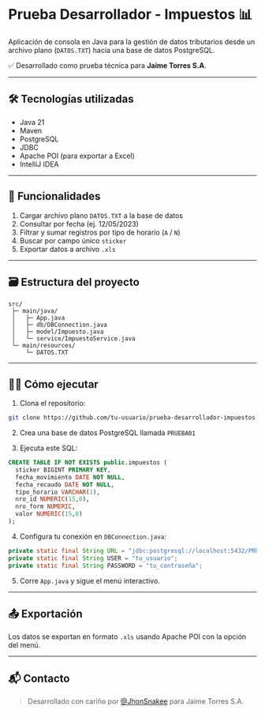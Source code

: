 # Prueba Desarrollador - Impuestos 📊

Aplicación de consola en Java para la gestión de datos tributarios desde un archivo plano (`DATOS.TXT`) hacia una base de datos PostgreSQL.

✅ Desarrollado como prueba técnica para **Jaime Torres S.A**.

---

## 🛠️ Tecnologías utilizadas

- Java 21
- Maven
- PostgreSQL
- JDBC
- Apache POI (para exportar a Excel)
- IntelliJ IDEA

---

## 🚀 Funcionalidades

1. Cargar archivo plano `DATOS.TXT` a la base de datos
2. Consultar por fecha (ej. 12/05/2023)
3. Filtrar y sumar registros por tipo de horario (`A` / `N`)
4. Buscar por campo único `sticker`
5. Exportar datos a archivo `.xls`

---

## 🗃️ Estructura del proyecto

```
src/
 ├─ main/java/
 │   ├─ App.java
 │   ├─ db/DBConnection.java
 │   ├─ model/Impuesto.java
 │   └─ service/ImpuestoService.java
 └─ main/resources/
     └─ DATOS.TXT
```

---

## 🧑‍💻 Cómo ejecutar

1. Clona el repositorio:
```bash
git clone https://github.com/tu-usuario/prueba-desarrollador-impuestos.git
```

2. Crea una base de datos PostgreSQL llamada `PRUEBA01`

3. Ejecuta este SQL:
```sql
CREATE TABLE IF NOT EXISTS public.impuestos (
  sticker BIGINT PRIMARY KEY,
  fecha_movimiento DATE NOT NULL,
  fecha_recaudo DATE NOT NULL,
  tipo_horario VARCHAR(1),
  nro_id NUMERIC(15,0),
  nro_form NUMERIC,
  valor NUMERIC(15,0)
);
```

4. Configura tu conexión en `DBConnection.java`:
```java
private static final String URL = "jdbc:postgresql://localhost:5432/PRUEBA01";
private static final String USER = "tu_usuario";
private static final String PASSWORD = "tu_contraseña";
```

5. Corre `App.java` y sigue el menú interactivo.

---

## 📤 Exportación

Los datos se exportan en formato `.xls` usando Apache POI con la opción del menú.

---

## 📬 Contacto

> Desarrollado con cariño por [@JhonSnakee](https://github.com/JhonSnakee) para Jaime Torres S.A.
